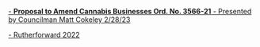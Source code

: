 [- **Proposal to Amend Cannabis Businesses Ord. No. 3566-21** - Presented by Councilman Matt Cokeley 2/28/23](https://storage.googleapis.com/static.rutherford-nj.com/special-presentations/Cannabis_Class_5_6_Ord_FIN_r1.pdf)

[- Rutherforward 2022](https://storage.googleapis.com/static.rutherford-nj.com/newsletters/Rutherforward/Rutherforward_2022.pdf)
